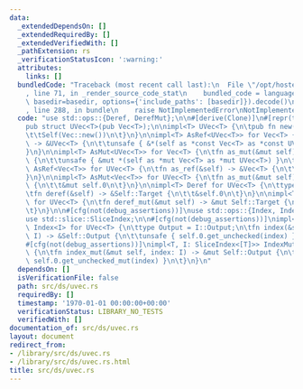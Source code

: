 ```yaml
---
data:
  _extendedDependsOn: []
  _extendedRequiredBy: []
  _extendedVerifiedWith: []
  _pathExtension: rs
  _verificationStatusIcon: ':warning:'
  attributes:
    links: []
  bundledCode: "Traceback (most recent call last):\n  File \"/opt/hostedtoolcache/Python/3.9.1/x64/lib/python3.9/site-packages/onlinejudge_verify/documentation/build.py\"\
    , line 71, in _render_source_code_stat\n    bundled_code = language.bundle(stat.path,\
    \ basedir=basedir, options={'include_paths': [basedir]}).decode()\n  File \"/opt/hostedtoolcache/Python/3.9.1/x64/lib/python3.9/site-packages/onlinejudge_verify/languages/rust.py\"\
    , line 288, in bundle\n    raise NotImplementedError\nNotImplementedError\n"
  code: "use std::ops::{Deref, DerefMut};\n\n#[derive(Clone)]\n#[repr(transparent)]\n\
    pub struct UVec<T>(pub Vec<T>);\n\nimpl<T> UVec<T> {\n\tpub fn new() -> Self {\n\
    \t\tSelf(Vec::new())\n\t}\n}\n\nimpl<T> AsRef<UVec<T>> for Vec<T> {\n\tfn as_ref(&self)\
    \ -> &UVec<T> {\n\t\tunsafe { &*(self as *const Vec<T> as *const UVec<T>) }\n\t\
    }\n}\n\nimpl<T> AsMut<UVec<T>> for Vec<T> {\n\tfn as_mut(&mut self) -> &mut UVec<T>\
    \ {\n\t\tunsafe { &mut *(self as *mut Vec<T> as *mut UVec<T>) }\n\t}\n}\n\nimpl<T>\
    \ AsRef<Vec<T>> for UVec<T> {\n\tfn as_ref(&self) -> &Vec<T> {\n\t\t&self.0\n\t\
    }\n}\n\nimpl<T> AsMut<Vec<T>> for UVec<T> {\n\tfn as_mut(&mut self) -> &mut Vec<T>\
    \ {\n\t\t&mut self.0\n\t}\n}\n\nimpl<T> Deref for UVec<T> {\n\ttype Target = Vec<T>;\n\
    \tfn deref(&self) -> &Self::Target {\n\t\t&self.0\n\t}\n}\n\nimpl<T> DerefMut\
    \ for UVec<T> {\n\tfn deref_mut(&mut self) -> &mut Self::Target {\n\t\t&mut self.0\n\
    \t}\n}\n\n#[cfg(not(debug_assertions))]\nuse std::ops::{Index, IndexMut};\n#[cfg(not(debug_assertions))]\n\
    use std::slice::SliceIndex;\n\n#[cfg(not(debug_assertions))]\nimpl<T, I: SliceIndex<[T]>>\
    \ Index<I> for UVec<T> {\n\ttype Output = I::Output;\n\tfn index(&self, index:\
    \ I) -> &Self::Output {\n\t\tunsafe { self.0.get_unchecked(index) }\n\t}\n}\n\n\
    #[cfg(not(debug_assertions))]\nimpl<T, I: SliceIndex<[T]>> IndexMut<I> for UVec<T>\
    \ {\n\tfn index_mut(&mut self, index: I) -> &mut Self::Output {\n\t\tunsafe {\
    \ self.0.get_unchecked_mut(index) }\n\t}\n}\n"
  dependsOn: []
  isVerificationFile: false
  path: src/ds/uvec.rs
  requiredBy: []
  timestamp: '1970-01-01 00:00:00+00:00'
  verificationStatus: LIBRARY_NO_TESTS
  verifiedWith: []
documentation_of: src/ds/uvec.rs
layout: document
redirect_from:
- /library/src/ds/uvec.rs
- /library/src/ds/uvec.rs.html
title: src/ds/uvec.rs
---
```

